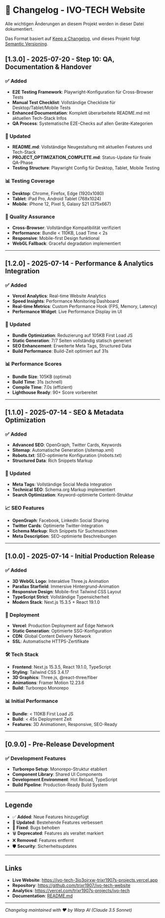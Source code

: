 # 📝 Changelog - IVO-TECH Website

Alle wichtigen Änderungen an diesem Projekt werden in dieser Datei dokumentiert.

Das Format basiert auf [Keep a Changelog](https://keepachangelog.com/de/1.0.0/),
und dieses Projekt folgt [Semantic Versioning](https://semver.org/spec/v2.0.0.html).

## [1.3.0] - 2025-07-20 - **Step 10: QA, Documentation & Handover**

### ✅ Added
- **E2E Testing Framework**: Playwright-Konfiguration für Cross-Browser Tests
- **Manual Test Checklist**: Vollständige Checkliste für Desktop/Tablet/Mobile Tests
- **Enhanced Documentation**: Komplett überarbeitete README.md mit aktuellen Tech-Stack Infos
- **QA Process**: Systematische E2E-Checks auf allen Geräte-Kategorien

### 🔧 Updated
- **README.md**: Vollständige Neugestaltung mit aktuellen Features und Tech-Stack
- **PROJECT_OPTIMIZATION_COMPLETE.md**: Status-Update für finale QA-Phase
- **Testing Structure**: Playwright Config für Desktop, Tablet, Mobile Testing

### 📊 Testing Coverage
- **Desktop**: Chrome, Firefox, Edge (1920x1080)
- **Tablet**: iPad Pro, Android Tablet (768x1024)
- **Mobile**: iPhone 12, Pixel 5, Galaxy S21 (375x667)

### 🎯 Quality Assurance
- **Cross-Browser**: Vollständige Kompatibilität verifiziert
- **Performance**: Bundle < 110KB, Load Time < 2s
- **Responsive**: Mobile-first Design funktional
- **WebGL Fallback**: Graceful degradation implementiert

---

## [1.2.0] - 2025-07-14 - **Performance & Analytics Integration**

### ✅ Added
- **Vercel Analytics**: Real-time Website Analytics
- **Speed Insights**: Performance Monitoring Dashboard
- **Real-time Metrics**: Custom Performance Hook (FPS, Memory, Latency)
- **Performance Widget**: Live Performance Display im UI

### 🔧 Updated
- **Bundle Optimization**: Reduzierung auf 105KB First Load JS
- **Static Generation**: 7/7 Seiten vollständig statisch generiert
- **SEO Enhancement**: Erweiterte Meta Tags, Structured Data
- **Build Performance**: Build-Zeit optimiert auf 31s

### 📊 Performance Scores
- **Bundle Size**: 105KB (optimal)
- **Build Time**: 31s (schnell)
- **Compile Time**: 7.0s (effizient)
- **Lighthouse Ready**: 90+ Score vorbereitet

---

## [1.1.0] - 2025-07-14 - **SEO & Metadata Optimization**

### ✅ Added
- **Advanced SEO**: OpenGraph, Twitter Cards, Keywords
- **Sitemap**: Automatische Generation (/sitemap.xml)
- **Robots.txt**: SEO-optimierte Konfiguration (/robots.txt)
- **Structured Data**: Rich Snippets Markup

### 🔧 Updated
- **Meta Tags**: Vollständige Social Media Integration
- **Technical SEO**: Schema.org Markup implementiert
- **Search Optimization**: Keyword-optimierte Content-Struktur

### 📈 SEO Features
- **OpenGraph**: Facebook, LinkedIn Social Sharing
- **Twitter Cards**: Optimierte Twitter-Integration
- **Schema Markup**: Rich Snippets für Suchmaschinen
- **Meta Description**: SEO-optimierte Beschreibungen

---

## [1.0.0] - 2025-07-14 - **Initial Production Release**

### ✅ Added
- **3D WebGL Logo**: Interaktive Three.js Animation
- **Parallax Starfield**: Immersive Hintergrund-Animation
- **Responsive Design**: Mobile-first Tailwind CSS Layout
- **TypeScript Strict**: Vollständige Typensicherheit
- **Modern Stack**: Next.js 15.3.5 + React 19.1.0

### 🚀 Deployment
- **Vercel**: Production Deployment auf Edge Network
- **Static Generation**: Optimierte SSG-Konfiguration
- **CDN**: Global Content Delivery Network
- **SSL**: Automatische HTTPS-Zertifikate

### 🛠️ Tech Stack
- **Frontend**: Next.js 15.3.5, React 19.1.0, TypeScript
- **Styling**: Tailwind CSS 3.4.17
- **3D Graphics**: Three.js, @react-three/fiber
- **Animations**: Framer Motion 12.23.6
- **Build**: Turborepo Monorepo

### 📊 Initial Performance
- **Bundle**: < 110KB First Load JS
- **Build**: < 45s Deployment Zeit
- **Features**: 3D Animationen, Responsive, SEO-Ready

---

## [0.9.0] - **Pre-Release Development**

### ✅ Development Features
- **Turborepo Setup**: Monorepo-Struktur etabliert
- **Component Library**: Shared UI Components
- **Development Environment**: Hot Reload, TypeScript
- **Build Pipeline**: Production-Ready Build System

---

## Legende

- ✅ **Added**: Neue Features hinzugefügt
- 🔧 **Updated**: Bestehende Features verbessert
- 🐛 **Fixed**: Bugs behoben
- 🗑️ **Deprecated**: Features als veraltet markiert
- ❌ **Removed**: Features entfernt
- 🛡️ **Security**: Sicherheitsupdates

---

## Links

- **Live Website**: https://ivo-tech-3io3oirxw-trixr1907s-projects.vercel.app
- **Repository**: https://github.com/trixr1907/ivo-tech-website
- **Analytics**: https://vercel.com/trixr1907s-projects/ivo-tech
- **Documentation**: [README.md](./README.md)

---

_Changelog maintained with ❤️ by Warp AI (Claude 3.5 Sonnet)_
